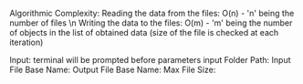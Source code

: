 Algorithmic Complexity:
Reading the data from the files: O(n) - 'n' being the number of files \n
Writing the data to the files: O(m) - 'm' being the number of objects in the list of obtained data (size of the file is checked at each iteration)

Input:
terminal will be prompted before parameters input
Folder Path: 
Input File Base Name:
Output File Base Name:
Max File Size:
